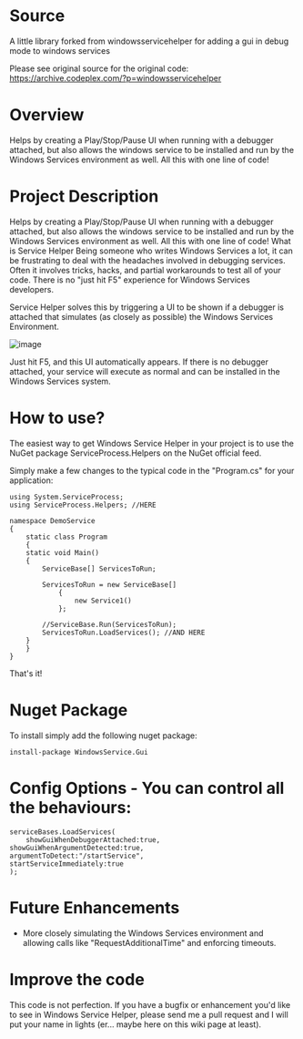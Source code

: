 # Source 

A little library forked from windowsservicehelper for adding a gui in debug mode to windows services

Please see original source for the original code: https://archive.codeplex.com/?p=windowsservicehelper

# Overview 

Helps by creating a Play/Stop/Pause UI when running with a debugger attached, but also allows the windows service to be installed and run by the Windows Services environment as well. All this with one line of code!

# Project Description

Helps by creating a Play/Stop/Pause UI when running with a debugger attached, but also allows the windows service to be installed and run by the Windows Services environment as well. All this with one line of code!
What is Service Helper
Being someone who writes Windows Services a lot, it can be frustrating to deal with the headaches involved in debugging services. Often it involves tricks, hacks, and partial workarounds to test all of your code. There is no "just hit F5" experience for Windows Services developers.

Service Helper solves this by triggering a UI to be shown if a debugger is attached that simulates (as closely as possible) the Windows Services Environment.

![image](https://user-images.githubusercontent.com/5477547/46771760-8dcf0580-cd51-11e8-8310-6dd6c1131a67.png)

Just hit F5, and this UI automatically appears. If there is no debugger attached, your service will execute as normal and can be installed in the Windows Services system.

# How to use?

The easiest way to get Windows Service Helper in your project is to use the NuGet package ServiceProcess.Helpers on the NuGet official feed.

Simply make a few changes to the typical code in the "Program.cs" for your application:

	using System.ServiceProcess;
	using ServiceProcess.Helpers; //HERE

	namespace DemoService
	{
	    static class Program
	    {
		static void Main()
		{
		    ServiceBase[] ServicesToRun;

		    ServicesToRun = new ServiceBase[] 
				{ 
					new Service1() 
				};

		    //ServiceBase.Run(ServicesToRun);
		    ServicesToRun.LoadServices(); //AND HERE
		}
	    }
	}


That's it!

# Nuget Package

To install simply add the following nuget package:

    install-package WindowsService.Gui
    
# Config Options - You can control all the behaviours:

    serviceBases.LoadServices(
        showGuiWhenDebuggerAttached:true,
	showGuiWhenArgumentDetected:true,
	argumentToDetect:"/startService",
	startServiceImmediately:true
	);

# Future Enhancements

* More closely simulating the Windows Services environment and allowing calls like "RequestAdditionalTime" and enforcing timeouts.

# Improve the code

This code is not perfection. If you have a bugfix or enhancement you'd like to see in Windows Service Helper, please send me a pull request and I will put your name in lights (er... maybe here on this wiki page at least).

